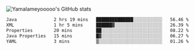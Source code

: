![Yamalameyooooo's GitHub stats](https://github-readme-stats.vercel.app/api?username=yamalameyooooo&theme=transparent&show_icons=true\&show=reviews,discussions_started,discussions_answered,prs_merged,prs_merged_percentage)

<!--START_SECTION:waka-->

```txt
Java              2 hrs 19 mins   ██████████████░░░░░░░░░░░   56.46 %
XML               1 hr 5 mins     ██████▓░░░░░░░░░░░░░░░░░░   26.39 %
Properties        20 mins         ██░░░░░░░░░░░░░░░░░░░░░░░   08.22 %
Java Properties   15 mins         █▓░░░░░░░░░░░░░░░░░░░░░░░   06.27 %
YAML              3 mins          ▒░░░░░░░░░░░░░░░░░░░░░░░░   01.26 %
```

<!--END_SECTION:waka-->
